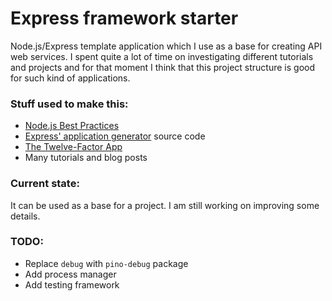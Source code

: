 # Express framework starter

Node.js/Express template application which I use as a base for creating API web services. I spent quite a lot of time on  investigating different tutorials and projects and for that moment I think that this project structure is good for such kind of applications.

### Stuff used to make this:

* [Node.js Best Practices](https://github.com/i0natan/nodebestpractices)
* [Express' application generator](https://github.com/expressjs/generator) source code
* [The Twelve-Factor App](https://12factor.net/)
* Many tutorials and blog posts

### Current state:
It can be used as a base for a project. I am still working on improving some details.

### TODO:
* Replace `debug` with `pino-debug` package
* Add process manager
* Add testing framework
